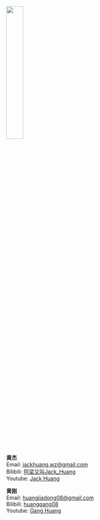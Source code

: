<!--
 * @Description: 
 * @Author: Jack Huang
 * @Github: https://github.com/HuangJiaLian
 * @Date: 2019-04-15 14:13:33
 * @LastEditors: Jack Huang
 * @LastEditTime: 2019-11-22 22:36:00
 -->



<img src='/images/about/jack.png' width='30%'>

**黄杰**<br/>
Email:  <jackhuang.wz@gmail.com><br/>
Bilibili: [阿梁又叫Jack_Huang](https://space.bilibili.com/390042436/)<br/>
Youtube: [Jack Huang](https://www.youtube.com/channel/UCmKFJQiyNsN1FNfimDN5YQQ)<br/>

**黄刚**<br/>
Email:  <huangjiadong08@gmail.com><br/>
Bilibili: [huanggang08](https://space.bilibili.com/398494538)<br/>
Youtube: [Gang Huang](https://www.youtube.com/channel/UCXnLQRWwGfdm69t-mJrWC-Q)<br/>

